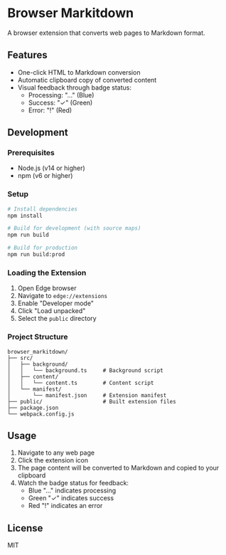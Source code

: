 # Browser Markitdown

A browser extension that converts web pages to Markdown format.

## Features

- One-click HTML to Markdown conversion
- Automatic clipboard copy of converted content
- Visual feedback through badge status:
  - Processing: "..." (Blue)
  - Success: "✓" (Green)
  - Error: "!" (Red)

## Development

### Prerequisites

- Node.js (v14 or higher)
- npm (v6 or higher)

### Setup

```bash
# Install dependencies
npm install

# Build for development (with source maps)
npm run build

# Build for production
npm run build:prod
```

### Loading the Extension

1. Open Edge browser
2. Navigate to `edge://extensions`
3. Enable "Developer mode"
4. Click "Load unpacked"
5. Select the `public` directory

### Project Structure

```
browser_markitdown/
├── src/
│   ├── background/
│   │   └── background.ts     # Background script
│   ├── content/
│   │   └── content.ts        # Content script
│   └── manifest/
│       └── manifest.json     # Extension manifest
├── public/                   # Built extension files
├── package.json
└── webpack.config.js
```

## Usage

1. Navigate to any web page
2. Click the extension icon
3. The page content will be converted to Markdown and copied to your clipboard
4. Watch the badge status for feedback:
   - Blue "..." indicates processing
   - Green "✓" indicates success
   - Red "!" indicates an error

## License

MIT
